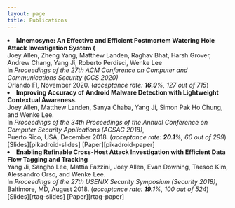 ```yaml
---
layout: page
title: Publications
---
```

<li style="display: list-item;">
    <b>Mnemosyne: An Effective and Efficient Postmortem Watering Hole Attack Investigation System (</b><br>
    Joey Allen, Zheng Yang, Matthew Landen, Raghav Bhat, Harsh Grover, Andrew Chang, Yang Ji, Roberto Perdisci, Wenke Lee<br>
    In <i>Proceedings of the 27th ACM Conference on Computer and Communications Security (CCS 2020)</i><br>
    Orlando Fl, November 2020. (<i>acceptance rate: <b>16.9</b>%, 127 out of 715</i>)
    <span class='meta'>
    </span>
</li>
<li style="display: list-item;">
    <b>Improving Accuracy of Android Malware Detection with Lightweight Contextual Awareness.</b><br/>
    Joey Allen, Matthew Landen, Sanya Chaba, Yang Ji, Simon Pak Ho Chung, and Wenke Lee.<br/>
    In <i>Proceedings of the 34th Proceedings of the Annual Conference on Computer Security Applications (ACSAC 2018)</i>,<br/>
    Puerto Rico, USA, December 2018. (<i>acceptance rate: <b>20.1</b>%, 60 out of 299</i>)
    <span class='meta'>
    </span>
</li>
[Slides][pikadroid-slides] [Paper][pikadroid-paper]

<li style="display: list-item;">
    <b>Enabling Refinable Cross-Host Attack Investigation with Efficient Data Flow Tagging and Tracking</b><br/>
    Yang Ji, Sangho Lee, Mattia Fazzini, Joey Allen, Evan Downing, Taesoo Kim, Alessandro Orso, and Wenke Lee.<br/>
    In <i>Proceedings of the 27th USENIX Security Symposium (Security 2018)</i>,<br/>
    Baltimore, MD, August 2018. (<i>acceptance rate: <b>19.1</b>%, 100 out of 524</i>)
    <span class='meta'>
    </span>
</li>
[Slides][rtag-slides] [Paper][rtag-paper]


[pikadroid-slides]: ../pdfs/pikadroid-slides.pdf 
[pikadroid-paper]: ../pdfs/pikadroid-paper.pdf
[rtag-paper]: ../pdfs/rtag-paper.pdf
[rtag-slides]: ../pdfs/rtag-slides.pdf
